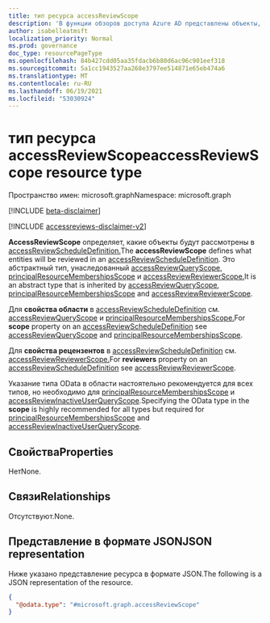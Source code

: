 ```yaml
---
title: тип ресурса accessReviewScope
description: 'В функции обзоров доступа Azure AD представлены объекты, которые будут рассмотрены `accessReviewScope` в обзоре доступа.  '
author: isabelleatmsft
localization_priority: Normal
ms.prod: governance
doc_type: resourcePageType
ms.openlocfilehash: 84b427cdd05aa35fdacb6b80d6ac96c901eef318
ms.sourcegitcommit: 5a1cc1943527aa268e3797ee514871e65eb474a6
ms.translationtype: MT
ms.contentlocale: ru-RU
ms.lasthandoff: 06/19/2021
ms.locfileid: "53030924"
---
```

# <a name="accessreviewscope-resource-type"></a><span data-ttu-id="98459-103">тип ресурса accessReviewScope</span><span class="sxs-lookup"><span data-stu-id="98459-103">accessReviewScope resource type</span></span>

<span data-ttu-id="98459-104">Пространство имен: microsoft.graph</span><span class="sxs-lookup"><span data-stu-id="98459-104">Namespace: microsoft.graph</span></span>

[!INCLUDE [beta-disclaimer](../../includes/beta-disclaimer.md)]

[!INCLUDE [accessreviews-disclaimer-v2](../../includes/accessreviews-disclaimer-v2.md)]

<span data-ttu-id="98459-105">**AccessReviewScope** определяет, какие объекты будут рассмотрены в [accessReviewScheduleDefinition.](accessreviewscheduledefinition.md)</span><span class="sxs-lookup"><span data-stu-id="98459-105">The **accessReviewScope** defines what entities will be reviewed in an [accessReviewScheduleDefinition](accessreviewscheduledefinition.md).</span></span> <span data-ttu-id="98459-106">Это абстрактный тип, унаследованный [accessReviewQueryScope,](accessreviewqueryscope.md) [principalResourceMembershipsScope](principalresourcemembershipsscope.md) и [accessReviewReviewerScope.](accessreviewreviewerscope.md)</span><span class="sxs-lookup"><span data-stu-id="98459-106">It is an abstract type that is inherited by [accessReviewQueryScope](accessreviewqueryscope.md), [principalResourceMembershipsScope](principalresourcemembershipsscope.md) and [accessReviewReviewerScope](accessreviewreviewerscope.md).</span></span> 

<span data-ttu-id="98459-107">Для **свойства области** в [accessReviewScheduleDefinition](accessreviewscheduledefinition.md) см. [accessReviewQueryScope](accessreviewqueryscope.md) и [principalResourceMembershipsScope.](principalresourcemembershipsscope.md)</span><span class="sxs-lookup"><span data-stu-id="98459-107">For **scope** property on an [accessReviewScheduleDefinition](accessreviewscheduledefinition.md) see [accessReviewQueryScope](accessreviewqueryscope.md) and [principalResourceMembershipsScope](principalresourcemembershipsscope.md).</span></span>

<span data-ttu-id="98459-108">Для **свойства рецензентов** в [accessReviewScheduleDefinition](accessreviewscheduledefinition.md) см. [accessReviewReviewerScope.](accessreviewreviewerscope.md)</span><span class="sxs-lookup"><span data-stu-id="98459-108">For **reviewers** property on an [accessReviewScheduleDefinition](accessreviewscheduledefinition.md) see [accessReviewReviewerScope](accessreviewreviewerscope.md).</span></span>

<span data-ttu-id="98459-109">Указание типа OData в  области настоятельно рекомендуется для всех типов, но необходимо для [principalResourceMembershipsScope](principalresourcemembershipsscope.md) и [accessReviewInactiveUserQueryScope](../resources/accessreviewinactiveusersqueryscope.md).</span><span class="sxs-lookup"><span data-stu-id="98459-109">Specifying the OData type in the **scope** is highly recommended for all types but required for [principalResourceMembershipsScope](principalresourcemembershipsscope.md) and [accessReviewInactiveUserQueryScope](../resources/accessreviewinactiveusersqueryscope.md).</span></span>

## <a name="properties"></a><span data-ttu-id="98459-110">Свойства</span><span class="sxs-lookup"><span data-stu-id="98459-110">Properties</span></span>
<span data-ttu-id="98459-111">Нет</span><span class="sxs-lookup"><span data-stu-id="98459-111">None.</span></span>


## <a name="relationships"></a><span data-ttu-id="98459-112">Связи</span><span class="sxs-lookup"><span data-stu-id="98459-112">Relationships</span></span>
<span data-ttu-id="98459-113">Отсутствуют.</span><span class="sxs-lookup"><span data-stu-id="98459-113">None.</span></span>

## <a name="json-representation"></a><span data-ttu-id="98459-114">Представление в формате JSON</span><span class="sxs-lookup"><span data-stu-id="98459-114">JSON representation</span></span>
<span data-ttu-id="98459-115">Ниже указано представление ресурса в формате JSON.</span><span class="sxs-lookup"><span data-stu-id="98459-115">The following is a JSON representation of the resource.</span></span>
<!-- {
  "blockType": "resource",
  "@odata.type": "microsoft.graph.accessReviewScope"
}
-->
``` json
{
  "@odata.type": "#microsoft.graph.accessReviewScope"
}
```

<!--
{
  "type": "#page.annotation",
  "description": "accessReviewScope resource",
  "keywords": "",
  "section": "documentation",
  "tocPath": "",
  "suppressions": []
}
-->
